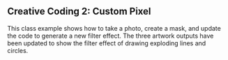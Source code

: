 ## Creative Coding 2: Custom Pixel

This class example shows how to take a photo, create a mask, and update the code to generate a new filter effect. The three artwork outputs have been updated to show the filter effect of drawing exploding lines and circles.